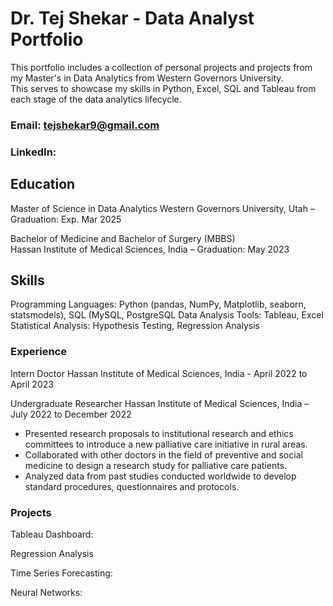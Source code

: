 # Dr. Tej Shekar - Data Analyst Portfolio
This portfolio includes a collection of personal projects and projects from my Master's in Data Analytics from Western Governors University.  
This serves to showcase my skills in Python, Excel, SQL and Tableau from each stage of the data analytics lifecycle. 

### Email: tejshekar9@gmail.com

### LinkedIn: 

## Education

Master of Science in Data Analytics 
Western Governors University, Utah – Graduation: Exp. Mar 2025

Bachelor of Medicine and Bachelor of Surgery (MBBS) 	
Hassan Institute of Medical Sciences, India – Graduation: May 2023

## Skills

Programming Languages: Python (pandas, NumPy, Matplotlib, seaborn, statsmodels), SQL (MySQL, PostgreSQL
Data Analysis Tools: Tableau, Excel
Statistical Analysis: Hypothesis Testing, Regression Analysis


### Experience

Intern Doctor 
Hassan Institute of Medical Sciences, India - April 2022 to April 2023

Undergraduate Researcher 
Hassan Institute of Medical Sciences, India – July 2022 to December 2022
-	Presented research proposals to institutional research and ethics committees to introduce a new palliative care initiative in rural areas. 
-	Collaborated with other doctors in the field of preventive and social medicine to design a research study for palliative care patients. 
-	Analyzed data from past studies conducted worldwide to develop standard procedures, questionnaires and protocols.

### Projects

Tableau Dashboard: 

Regression Analysis

Time Series Forecasting: 

Neural Networks:


